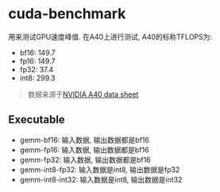 # cuda-benchmark
用来测试GPU速度峰值. 在A40上进行测试, A40的标称TFLOPS为: 
* bf16: 149.7
* fp16: 149.7
* fp32: 37.4
* int8: 299.3

> 数据来源于[NVIDIA A40 data sheet](https://images.nvidia.com/content/Solutions/data-center/a40/nvidia-a40-datasheet.pdf)

## Executable
* gemm-bf16: 输入数据, 输出数据都是bf16
* gemm-fp16: 输入数据, 输出数据都是bf16
* gemm-fp32: 输入数据, 输出数据都是bf16
* gemm-int8-fp32: 输入数据是int8, 输出数据是fp32
* gemm-int8-int32: 输入数据是int8, 输出数据是int32
